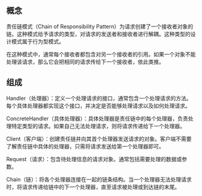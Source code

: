 概念
--
责任链模式（Chain of Responsibility Pattern）为请求创建了一个接收者对象的链。这种模式给予请求的类型，对请求的发送者和接收者进行解耦。这种类型的设计模式属于行为型模式。

在这种模式中，通常每个接收者都包含对另一个接收者的引用。如果一个对象不能处理该请求，那么它会把相同的请求传给下一个接收者，依此类推。

组成
--

Handler（处理器）：定义一个处理请求的接口，通常包含一个处理请求的方法。每个具体处理器都实现这个接口，并决定是否能够处理请求以及如何处理请求。

ConcreteHandler（具体处理器）：具体处理器是责任链中的每个处理器，负责处理特定类型的请求。如果自己无法处理请求，则将请求传递给下一个处理器。

Client（客户端）：创建责任链并向其首个处理器发送请求的对象。客户端不需要了解责任链中具体的处理器，只需将请求发送给第一个处理器即可。

Request（请求）：包含待处理信息的请求对象。通常包括需要处理的数据或参数。

Chain（链）：将各个处理器连接在一起的链条结构。当一个处理器无法处理请求时，将请求传递给链中的下一个处理器，直至请求被处理或到达链的末尾。

